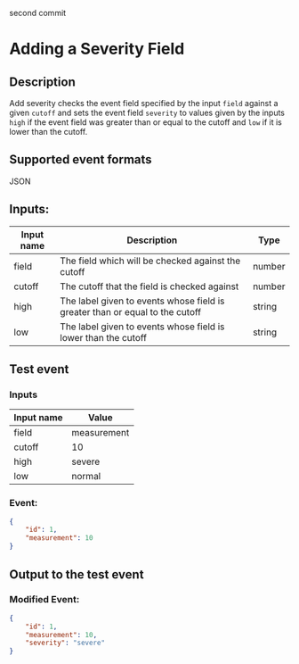 
second commit 


# Adding a Severity Field 
## Description
Add severity checks the event field specified by the input `field` against a given `cutoff` and sets the event field `severity` to values given by the inputs `high` if the event field was greater than or equal to the cutoff and `low` if it is lower than the cutoff.
## Supported event formats
JSON 
## Inputs:
Input name | Description | Type
|---|---|---|
| field | The field which will be checked against the cutoff | number |
| cutoff | The cutoff that the field is checked against | number |
| high | The label given to events whose field is greater than or equal to the cutoff | string |
| low | The label given to events whose field is lower than the cutoff | string |
## Test event 

### Inputs
Input name | Value
|---|---|
| field | measurement 
| cutoff | 10 
| high | severe 
| low | normal
### Event:

```json
{
    "id": 1,
    "measurement": 10
}
```

## Output to the test event

### Modified Event:
```json
{
    "id": 1,
    "measurement": 10,
    "severity": "severe"
}
```
